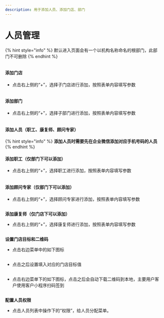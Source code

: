 ```yaml
---
description: 用于添加人员、添加门店、部门
---
```


# 人员管理

{% hint style="info" %}
默认进入页面会有一个以机构名称命名的根部门，此部门不可删除
{% endhint %}

<figure><img src=".gitbook/assets/1716347892333 (1).jpg" alt=""><figcaption></figcaption></figure>

#### 添加门店

* 点击右上侧的“+”，选择子门店进行添加，按照表单内容填写参数

<figure><img src=".gitbook/assets/Pasted image 20240324111918.png" alt=""><figcaption></figcaption></figure>

#### 添加部门

* 点击右上侧的“+”，选择子部门进行添加，按照表单内容填写参数

<figure><img src=".gitbook/assets/Pasted image 20240324112002.png" alt=""><figcaption></figcaption></figure>

#### 添加人员（职工、康复师、顾问专家）

{% hint style="info" %}
**添加人员时需要先在企业微信添加对应手机号码的人员**
{% endhint %}

#### 添加职工（仅部门下可以添加）

* 点击右上侧的“+”，选择职工进行添加，按照表单内容填写参数

<figure><img src=".gitbook/assets/Pasted image 20240324112048.png" alt=""><figcaption></figcaption></figure>

#### **添加顾问专家（仅部门下可以添加）**

* 点击右上侧的“+”，选择顾问专家进行添加，按照表单内容填写参数

<figure><img src=".gitbook/assets/Pasted image 20240324112132.png" alt=""><figcaption></figcaption></figure>

**添加康复师（仅门店下可以添加）**

* 点击右上侧的“+”，选择康复师进行添加，按照表单内容填写参数

<figure><img src=".gitbook/assets/Pasted image 20240323214438.png" alt=""><figcaption></figcaption></figure>

**设置门店目标和二维码**

* 点击右边菜单中的如下图标

<figure><img src=".gitbook/assets/Pasted image 20240323214741.png" alt=""><figcaption></figcaption></figure>

* 点击之后设置填入对应的门店目标值

<figure><img src=".gitbook/assets/Pasted image 20240323214634.png" alt=""><figcaption></figcaption></figure>

* 点击右边菜单下的如下图标，点击之后会自动下载二维码到本地，主要用户客户使用客户小程序扫码签到

<figure><img src=".gitbook/assets/Pasted image 20240323214911.png" alt=""><figcaption></figcaption></figure>

**配置人员权限**

* 点击人员列表中操作下的“权限”，给人员分配菜单。

<figure><img src=".gitbook/assets/Pasted image 20240324112209.png" alt=""><figcaption></figcaption></figure>
